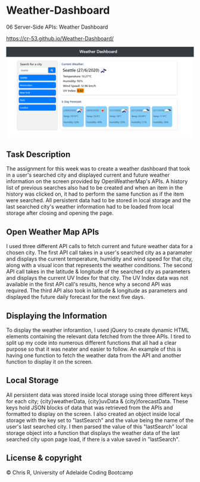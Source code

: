 # Weather-Dashboard

06 Server-Side APIs: Weather Dashboard

https://cr-53.github.io/Weather-Dashboard/

![Weather Dashboard](Assets/weather-dashboard.png)

## Task Description

The assignment for this week was to create a weather dashboard that took in a user's searched city and displayed current and future weather information on the screen provided by OpenWeatherMap's APIs. A history list of previous searches also had to be created and when an item in the history was clicked on, it had to perform the same function as if the item were searched. All persistent data had to be stored in local storage and the last searched city's weather information had to be loaded from local storage after closing and opening the page.


## Open Weather Map APIs

I used three different API calls to fetch current and future weather data for a chosen city. The first API call takes in a user's searched city as a paramater and displays the current temperature, humidity and wind speed for that city, along with a visual icon that represents the weather conditions. The second API call takes in the latitude & longitude of the searched city as parameters and displays the current UV Index for that city. The UV Index data was not available in the first API call's results, hence why a second API was required. The third API also took in latitude & longitude as parameters and displayed the future daily forecast for the next five days.


## Displaying the Information

To display the weather inforamtion, I used jQuery to create dynamic HTML elements containing the relevant data fetched from the three APIs. I tired to split up my code into numerous different functions that all had a clear purpose so that it was neater and easier to follow. An example of this is having one function to fetch the weather data from the API and another function to display it on the screen. 


## Local Storage

All persistent data was stored inside local storage using three different keys for each city; {city}weatherData, {city}uvData & {city}forecastData. These keys hold JSON blocks of data that was retrieved from the APIs and formatted to display on the screen. I also created an object inside local storage with the key set to "lastSearch" and the value being the name of the user's last searched city. I then parsed the value of this "lastSearch" local storage object into a function that displays the weather data of the last searched city upon page load, if there is a value saved in "lastSearch".


## License & copyright

© Chris R, University of Adelaide Coding Bootcamp
